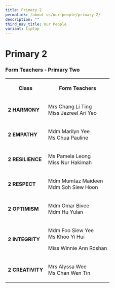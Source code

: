 ```yaml
---
title: Primary 2
permalink: /about-us/our-people/primary-2/
description: ""
third_nav_title: Our People
variant: tiptap
---
```

<h1><strong>Primary 2</strong></h1>
<h3>Form Teachers - Primary Two</h3>
<table style="minWidth: 50px">
<colgroup>
<col>
<col>
</colgroup>
<tbody>
<tr>
<th rowspan="1" colspan="1">
<p><strong>Class</strong>
</p>
</th>
<th rowspan="1" colspan="1">
<p>Form Teachers</p>
</th>
</tr>
<tr>
<td rowspan="1" colspan="1">
<p><strong>2 HARMONY</strong>
</p>
</td>
<td rowspan="1" colspan="1">
<p>Mrs Chang Li Ting
<br>Miss Jazreel Ari Yeo</p>
</td>
</tr>
<tr>
<td rowspan="1" colspan="1">
<p><strong>2 EMPATHY</strong>
</p>
</td>
<td rowspan="1" colspan="1">
<p>Mdm Marilyn Yee
<br>Ms Chua Pauline</p>
</td>
</tr>
<tr>
<td rowspan="1" colspan="1">
<p><strong>2 RESILIENCE</strong>
</p>
</td>
<td rowspan="1" colspan="1">
<p>Ms Pamela Leong
<br>Miss Nur Hakimah</p>
</td>
</tr>
<tr>
<td rowspan="1" colspan="1">
<p><strong>2 RESPECT</strong>
</p>
</td>
<td rowspan="1" colspan="1">
<p>Mdm Mumtaz Maideen
<br>Mdm Soh Siew Hoon</p>
</td>
</tr>
<tr>
<td rowspan="1" colspan="1">
<p><strong>2 OPTIMISM</strong>
</p>
</td>
<td rowspan="1" colspan="1">
<p>Mdm Omar Bivee
<br>Mdm Hu Yulan</p>
</td>
</tr>
<tr>
<td rowspan="1" colspan="1">
<p><strong>2 INTEGRITY</strong>
</p>
</td>
<td rowspan="1" colspan="1">
<p>Mdm Foo Siew Yee
<br>Ms Khoo Yi Hui</p>
<p>Miss Winnie Ann Roshan</p>
</td>
</tr>
<tr>
<td rowspan="1" colspan="1">
<p><strong>2 CREATIVITY</strong>
</p>
</td>
<td rowspan="1" colspan="1">
<p>Mrs Alyssa Wee
<br>Ms Chan Wen Tin</p>
</td>
</tr>
</tbody>
</table>
<p></p>